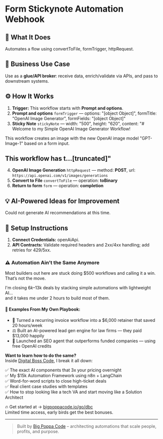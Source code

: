 # Form Stickynote Automation Webhook
  ## 🚀 What It Does
  Automates a flow using convertToFile, formTrigger, httpRequest.
  
  ## 💼 Business Use Case
  Use as a **glue/API broker**: receive data, enrich/validate via APIs, and pass to downstream systems.
  
  ## ⚙️ How It Works
  1. **Trigger:** This workflow starts with **Prompt and options**.
  2. **Prompt and options** `formTrigger` — options: "[object Object]", formTitle: "OpenAI Image Generator", formFields: "[object Object]"
3. **Sticky Note** `stickyNote` — width: "500", height: "620", content: "# Welcome to my Simple OpenAI Image Generator Workflow!

This workflow creates an image with the new OpenAI image model "GPT-Image-1" based on a form input.

## This workflow has t…[truncated]"
4. **OpenAI Image Generation** `httpRequest` — method: **POST**, url: `https://api.openai.com/v1/images/generations`
5. **Convert to File** `convertToFile` — operation: **toBinary**
6. **Return to form** `form` — operation: **completion**
  
  ## 💡 AI-Powered Ideas for Improvement
  Could not generate AI recommendations at this time.
  
  ## 🔧 Setup Instructions
  1. **Connect Credentials:** openAiApi.
2. **API Contracts:** Validate required headers and 2xx/4xx handling; add retries for 429/5xx.
  
### ⚠️ Automation Ain’t the Same Anymore

Most builders out here are stuck doing $500 workflows and calling it a win.  
That’s not the move.  

I'm closing $6k–$13k deals by stacking simple automations with lightweight AI...  
and it takes me under 2 hours to build most of them.

#### 🧠 Examples From My Own Playbook:
- 🔁 Turned a recurring invoice workflow into a $6,000 retainer that saved 20 hours/week  
- ⚖️ Built an AI-powered lead gen engine for law firms — they paid $13,000 happily  
- 🚀 Launched an SEO agent that outperforms funded companies — using free OpenAI credits  

**Want to learn how to do the same?**  
Inside [Digital Boss Code](https://bigpoppacode.io/go/dbc), I break it all down:

✅ The exact AI components that 3x your pricing overnight  
✅ My $15k Automation Framework using n8n + LangChain  
✅ Word-for-word scripts to close high-ticket deals  
✅ Real client case studies with templates  
✅ How to stop looking like a tech VA and start moving like a Solution Architect  

🔥 Get started at → [bigpoppacode.io/go/dbc](https://bigpoppacode.io/go/dbc)  
Limited time access, early birds get the best bonuses.

---
> Built by [Big Poppa Code](https://bigpoppacode.io) – architecting automations that scale people, profits, and purpose.
  